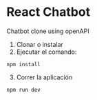 # React Chatbot 

Chatbot clone using openAPI

1. Clonar o instalar
2. Ejecutar el comando:
```
npm install
```

3. Correr la aplicación
```
npm run dev